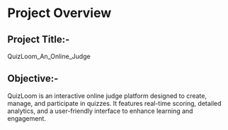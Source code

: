 # Project Overview
## Project Title:-
QuizLoom_An_Online_Judge

## Objective:-
QuizLoom is an interactive online judge platform designed to create, manage, and participate in quizzes. It features real-time scoring, detailed analytics, and a user-friendly interface to enhance learning and engagement.
